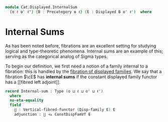 <!--
```agda
open import Cat.Displayed.Instances.DisplayedFamilies
open import Cat.Displayed.Instances.Slice
open import Cat.Displayed.Adjoint
open import Cat.Displayed.Functor
open import Cat.Displayed.Base
open import Cat.Prelude
```
-->

```agda
module Cat.Displayed.InternalSum
  {o ℓ o' ℓ'} {B : Precategory o ℓ} (E : Displayed B o' ℓ')  where
```

<!--
```agda
open Precategory B
```
-->

# Internal Sums

As has been noted before, fibrations are an excellent setting for studying
logical and type-theoretic phenomena. Internal sums are an example of this;
serving as the categorical analog of Sigma types.

To begin our definition, we first need a notion of a family internal to
a fibration: this is handled by the [fibration of displayed families].
We say that a fibration $\cE$ has **internal sums** if the constant
displayed family functor has a [[fibred left adjoint]].

[fibration of displayed families]: Cat.Displayed.Instances.DisplayedFamilies.html

```agda
record Internal-sum : Type (o ⊔ ℓ ⊔ o' ⊔ ℓ')
  where
  no-eta-equality
  field
    ∐ : Vertical-fibred-functor (Disp-family E) E
    adjunction : ∐ ⊣↓ ConstDispFamVf E
```
